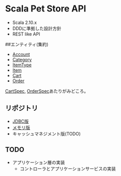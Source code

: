# Scala Pet Store API
- Scala 2.10.x
- DDDに準拠した設計方針
- REST like API

##エンティティ(集約)
- [Account](https://github.com/j5ik2o/spetstore/blob/master/src/main/scala/com/j5ik2o/spetstore/domain/account/Account.scala)
- [Category](https://github.com/j5ik2o/spetstore/blob/master/src/main/scala/com/j5ik2o/spetstore/domain/item/Category.scala)
- [ItemType](https://github.com/j5ik2o/spetstore/blob/master/src/main/scala/com/j5ik2o/spetstore/domain/item/ItemType.scala)
- [Item](https://github.com/j5ik2o/spetstore/blob/master/src/main/scala/com/j5ik2o/spetstore/domain/item/Item.scala)
- [Cart](https://github.com/j5ik2o/spetstore/blob/master/src/main/scala/com/j5ik2o/spetstore/domain/purchase/Cart.scala)
- [Order](https://github.com/j5ik2o/spetstore/blob/master/src/main/scala/com/j5ik2o/spetstore/domain/purchase/Order.scala)

[CartSpec](https://github.com/j5ik2o/spetstore/blob/master/src/test/scala/com/j5ik2o/spetstore/domain/purchase/CartSpec.scala), [OrderSpec](https://github.com/j5ik2o/spetstore/blob/master/src/test/scala/com/j5ik2o/spetstore/domain/purchase/OrderSpec.scala)あたりがみどころ。

## リポジトリ
- [JDBC版](https://github.com/j5ik2o/spetstore/blob/master/src/main/scala/com/j5ik2o/spetstore/infrastructure/support/RepositoryOnJDBC.scala)
- [メモリ版](https://github.com/j5ik2o/spetstore/blob/master/src/main/scala/com/j5ik2o/spetstore/infrastructure/support/RepositoryOnMemory.scala)
- キャッシュマネジメント版(TODO)

## TODO
- アプリケーション層の実装
    - コントローラとアプリケーションサービスの実装
